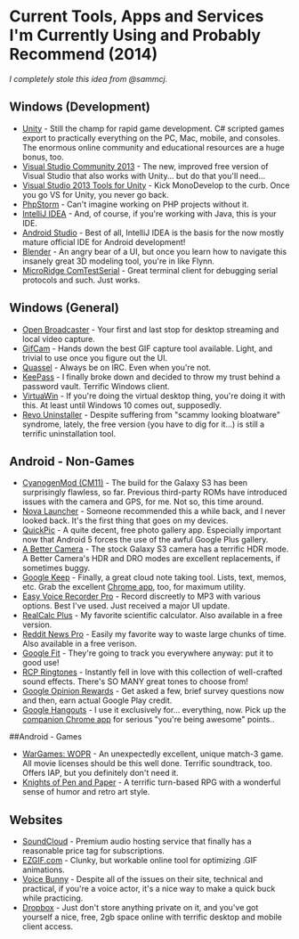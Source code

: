 # Current Tools, Apps and Services I'm Currently Using and Probably Recommend (2014)

*I completely stole this idea from @sammcj.*

## Windows (Development)
* <a href="http://unity3d.com/">Unity</a> - Still the champ for rapid game development. C# scripted games export to practically everything on the PC, Mac, mobile, and consoles. The enormous online community and educational resources are a huge bonus, too.
* <a href="http://www.visualstudio.com/en-us/news/vs2013-community-vs.aspx">Visual Studio Community 2013</a> - The new, improved free version of Visual Studio that also works with Unity... but do that you'll need...
* <a href="https://visualstudiogallery.msdn.microsoft.com/20b80b8c-659b-45ef-96c1-437828fe7cf2">Visual Studio 2013 Tools for Unity</a> - Kick MonoDevelop to the curb. Once you go VS for Unity, you never go back.
* <a href="https://www.jetbrains.com/phpstorm/">PhpStorm</a> - Can't imagine working on PHP projects without it.
* <a href="https://www.jetbrains.com/idea/">IntelliJ IDEA</a> - And, of course, if you're working with Java, this is your IDE.
* <a href="http://developer.android.com/tools/studio/index.html">Android Studio</a> - Best of all, IntelliJ IDEA is the basis for the now mostly mature official IDE for Android development!
* <a href="http://www.blender.org/">Blender</a> - An angry bear of a UI, but once you learn how to navigate this insanely great 3D modeling tool, you're in like Flynn.
* <a href="http://www.microridge.com/comtestserial.htm">MicroRidge ComTestSerial</a> - Great terminal client for debugging serial protocols and such. Just works.

## Windows (General)
* <a href="https://obsproject.com/">Open Broadcaster</a> - Your first and last stop for desktop streaming and local video capture.
* <a href="http://blog.bahraniapps.com/gifcam/">GifCam</a> - Hands down the best GIF capture tool available. Light, and trivial to use once you figure out the UI.
* <a href="http://quassel-irc.org/">Quassel</a> - Always be on IRC. Even when you're not.
* <a href="http://keepass.info/">KeePass</a> - I finally broke down and decided to throw my trust behind a password vault. Terrific Windows client.
* <a href="http://virtuawin.sourceforge.net/">VirtuaWin</a> - If you're doing the virtual desktop thing, you're doing it with this. At least until Windows 10 comes out, supposedly.
* <a href="http://www.revouninstaller.com/">Revo Uninstaller</a> - Despite suffering from "scammy looking bloatware" syndrome, lately, the free version (you have to dig for it...) is still a terrific uninstallation tool.


## Android - Non-Games
* <a href="http://www.cyanogenmod.org/">CyanogenMod (CM11)</a> - The build for the Galaxy S3 has been surprisingly flawless, so far. Previous third-party ROMs have introduced issues with the camera and GPS, for me. Not so, this time around.
* <a href="https://play.google.com/store/apps/details?id=com.teslacoilsw.launcher&hl=en">Nova Launcher</a> - Someone recommended this a while back, and I never looked back. It's the first thing that goes on my devices.
* <a href="https://play.google.com/store/apps/details?id=com.alensw.PicFolder&hl=en">QuickPic</a> - A quite decent, free photo gallery app. Especially important now that Android 5 forces the use of the awful Google Plus gallery.
* <a href="https://play.google.com/store/apps/details?id=com.almalence.opencam&hl=en">A Better Camera</a> - The stock Galaxy S3 camera has a terrific HDR mode. A Better Camera's HDR and DRO modes are excellent replacements, if sometimes buggy.
* <a href="https://play.google.com/store/apps/details?id=com.google.android.keep&hl=en">Google Keep</a> - Finally, a great cloud note taking tool. Lists, text, memos, etc. Grab the excellent <a href="https://chrome.google.com/webstore/detail/google-keep-notes-and-lis/hmjkmjkepdijhoojdojkdfohbdgmmhki?hl=en">Chrome app</a>, too,  for maximum utility.
* <a href="https://play.google.com/store/apps/details?id=com.digipom.easyvoicerecorder.pro&hl=en">Easy Voice Recorder Pro</a> - Record discreetly to MP3 with various options. Best I've used. Just received a major UI update.
* <a href="https://play.google.com/store/apps/details?id=uk.co.nickfines.RealCalcPlus&hl=en">RealCalc Plus</a> - My favorite scientific calculator. Also available in a free version. 
* <a href="https://play.google.com/store/apps/details?id=reddit.news&hl=en">Reddit News Pro</a> - Easily my favorite way to waste large chunks of time. Also available in a free verison.
* <a href="https://play.google.com/store/apps/details?id=com.google.android.apps.fitness&hl=en">Google Fit</a> - They're going to track you everywhere anyway: put it to good use!
* <a href="https://play.google.com/store/apps/details?id=com.rcp.complete&hl=en">RCP Ringtones</a> - Instantly fell in love with this collection of well-crafted sound effects. There's SO MANY great tones to choose from!
* <a href="https://play.google.com/store/apps/details?id=com.google.android.apps.paidtasks&hl=en">Google Opinion Rewards</a> - Get asked a few, brief survey questions now and then, earn actual Google Play credit.
* <a href="https://play.google.com/store/apps/details?id=com.google.android.talk&hl=en">Google Hangouts</a> - I use it exclusively for... everything, now. Pick up the <a href="https://chrome.google.com/webstore/detail/hangouts/nckgahadagoaajjgafhacjanaoiihapd?hl=en">companion Chrome app</a> for serious "you're being awesome" points..

##Android - Games
* <a href="https://play.google.com/store/apps/details?id=com.berad.wargames&hl=en">WarGames: WOPR</a> - An unexpectedly excellent, unique match-3 game. All movie licenses should be this well done. Terrific soundtrack, too. Offers IAP, but you definitely don't need it.
* <A href="https://play.google.com/store/apps/details?id=br.com.beholdstudios.knightspp&hl=en">Knights of Pen and Paper</a> - A terrific turn-based RPG with a wonderful sense of humor and retro art style.

## Websites
* <a href="https://soundcloud.com/">SoundCloud</a> - Premium audio hosting service that finally has a reasonable price tag for subscriptions.
* <a href="http://ezgif.com/optimize">EZGIF.com</a> - Clunky, but workable online tool for optimizing .GIF animations.
* <a href="http://voicebunny.com/">Voice Bunny</a> - Despite all of the issues on their site, technical and practical, if you're a voice actor, it's a nice way to make a quick buck while practicing.
* <a href="https://www.dropbox.com/">Dropbox</a> - Just don't store anything private on it, and you've got yourself a nice, free, 2gb space online with terrific desktop and mobile client access.
